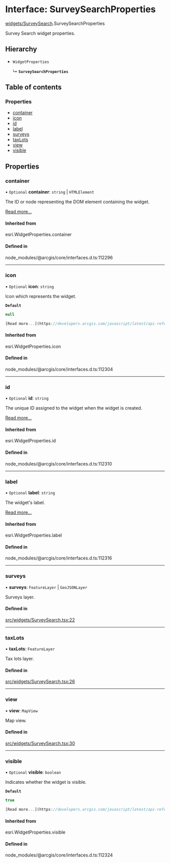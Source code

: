 # Interface: SurveySearchProperties

[widgets/SurveySearch](../wiki/widgets.SurveySearch).SurveySearchProperties

Survey Search widget properties.

## Hierarchy

- `WidgetProperties`

  ↳ **`SurveySearchProperties`**

## Table of contents

### Properties

- [container](../wiki/widgets.SurveySearch.SurveySearchProperties#container)
- [icon](../wiki/widgets.SurveySearch.SurveySearchProperties#icon)
- [id](../wiki/widgets.SurveySearch.SurveySearchProperties#id)
- [label](../wiki/widgets.SurveySearch.SurveySearchProperties#label)
- [surveys](../wiki/widgets.SurveySearch.SurveySearchProperties#surveys)
- [taxLots](../wiki/widgets.SurveySearch.SurveySearchProperties#taxlots)
- [view](../wiki/widgets.SurveySearch.SurveySearchProperties#view)
- [visible](../wiki/widgets.SurveySearch.SurveySearchProperties#visible)

## Properties

### container

• `Optional` **container**: `string` \| `HTMLElement`

The ID or node representing the DOM element containing the widget.

[Read more...](https://developers.arcgis.com/javascript/latest/api-reference/esri-widgets-Widget.html#container)

#### Inherited from

esri.WidgetProperties.container

#### Defined in

node_modules/@arcgis/core/interfaces.d.ts:112296

___

### icon

• `Optional` **icon**: `string`

Icon which represents the widget.

**`Default`**

```ts
null

[Read more...](https://developers.arcgis.com/javascript/latest/api-reference/esri-widgets-Widget.html#icon)
```

#### Inherited from

esri.WidgetProperties.icon

#### Defined in

node_modules/@arcgis/core/interfaces.d.ts:112304

___

### id

• `Optional` **id**: `string`

The unique ID assigned to the widget when the widget is created.

[Read more...](https://developers.arcgis.com/javascript/latest/api-reference/esri-widgets-Widget.html#id)

#### Inherited from

esri.WidgetProperties.id

#### Defined in

node_modules/@arcgis/core/interfaces.d.ts:112310

___

### label

• `Optional` **label**: `string`

The widget's label.

[Read more...](https://developers.arcgis.com/javascript/latest/api-reference/esri-widgets-Widget.html#label)

#### Inherited from

esri.WidgetProperties.label

#### Defined in

node_modules/@arcgis/core/interfaces.d.ts:112316

___

### surveys

• **surveys**: `FeatureLayer` \| `GeoJSONLayer`

Surveys layer.

#### Defined in

[src/widgets/SurveySearch.tsx:22](https://github.com/CityOfVernonia/core/blob/ba79e76/src/widgets/SurveySearch.tsx#L22)

___

### taxLots

• **taxLots**: `FeatureLayer`

Tax lots layer.

#### Defined in

[src/widgets/SurveySearch.tsx:26](https://github.com/CityOfVernonia/core/blob/ba79e76/src/widgets/SurveySearch.tsx#L26)

___

### view

• **view**: `MapView`

Map view.

#### Defined in

[src/widgets/SurveySearch.tsx:30](https://github.com/CityOfVernonia/core/blob/ba79e76/src/widgets/SurveySearch.tsx#L30)

___

### visible

• `Optional` **visible**: `boolean`

Indicates whether the widget is visible.

**`Default`**

```ts
true

[Read more...](https://developers.arcgis.com/javascript/latest/api-reference/esri-widgets-Widget.html#visible)
```

#### Inherited from

esri.WidgetProperties.visible

#### Defined in

node_modules/@arcgis/core/interfaces.d.ts:112324
